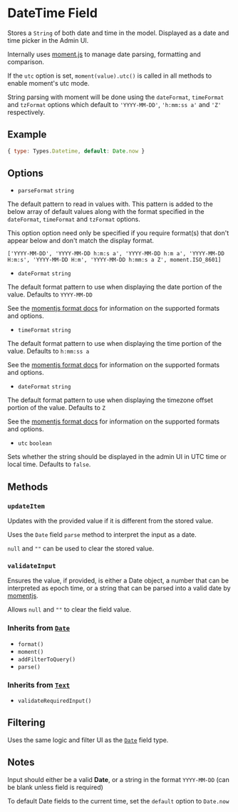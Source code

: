# DateTime Field

Stores a `String` of both date and time in the model.
Displayed as a date and time picker in the Admin UI.

Internally uses [moment.js](http://momentjs.com/) to manage date parsing, formatting and comparison.

If the `utc` option is set, `moment(value).utc()` is called in all methods to enable moment's utc mode.

String parsing with moment will be done using the `dateFormat`, `timeFormat` and `tzFormat` options which default to
`'YYYY-MM-DD'`, `'h:mm:ss a'` and `'Z'` respectively.

## Example

```js
{ type: Types.Datetime, default: Date.now }
```

## Options

* `parseFormat` `string`

The default pattern to read in values with. This pattern is added to the below array of default values along with the
format specified in the `dateFormat`, `timeFormat` and `tzFormat` options.

This option option need only be specified if you require format(s) that don't appear below and don't match the display
format.

`['YYYY-MM-DD', 'YYYY-MM-DD h:m:s a', 'YYYY-MM-DD h:m a', 'YYYY-MM-DD H:m:s', 'YYYY-MM-DD H:m', 'YYYY-MM-DD h:mm:s a Z', moment.ISO_8601]`

* `dateFormat` `string`

The default format pattern to use when displaying the date portion of the value. Defaults to `YYYY-MM-DD`

See the [momentjs format docs](http://momentjs.com/docs/#/displaying/format/) for information on the supported formats and options.

* `timeFormat` `string`

The default format pattern to use when displaying the time portion of the value. Defaults to `h:mm:ss a`

See the [momentjs format docs](http://momentjs.com/docs/#/displaying/format/) for information on the supported formats and options.

* `dateFormat` `string`

The default format pattern to use when displaying the timezone offset portion of the value. Defaults to `Z`

See the [momentjs format docs](http://momentjs.com/docs/#/displaying/format/) for information on the supported formats and options.

* `utc` `boolean`

Sets whether the string should be displayed in the admin UI in UTC time or local time. Defaults to `false`.

## Methods

### `updateItem`

Updates with the provided value if it is different from the stored value.

Uses the `Date` field `parse` method to interpret the input as a date.

`null` and `""` can be used to clear the stored value.

### `validateInput`

Ensures the value, if provided, is either a Date object, a number that can be interpreted as epoch time, or a string that can be parsed into a valid date by [momentjs](http://momentjs.com/).

Allows `null` and `""` to clear the field value.

### Inherits from [`Date`](../date)

- `format()`
- `moment()`
- `addFilterToQuery()`
- `parse()`

### Inherits from [`Text`](../text)

- `validateRequiredInput()`

## Filtering

Uses the same logic and filter UI as the [`Date`](../date) field type.

## Notes

Input should either be a valid **Date**, or a string in the format `YYYY-MM-DD` (can be blank unless field is required)

To default Date fields to the current time, set the `default` option to `Date.now`
